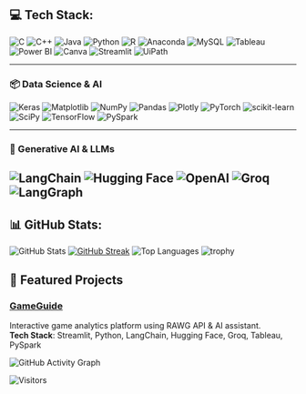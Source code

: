 <!-- Profile README -->

## 💻 Tech Stack:

![C](https://img.shields.io/badge/C-A8B9CC?style=for-the-badge&logo=c&logoColor=black)
![C++](https://img.shields.io/badge/C++-00599C?style=for-the-badge&logo=cplusplus&logoColor=white)
![Java](https://img.shields.io/badge/Java-007396?style=for-the-badge&logo=java&logoColor=white)
![Python](https://img.shields.io/badge/Python-3776AB?style=for-the-badge&logo=python&logoColor=white)
![R](https://img.shields.io/badge/R-276DC3?style=for-the-badge&logo=r&logoColor=white)
![Anaconda](https://img.shields.io/badge/Anaconda-44A833?style=for-the-badge&logo=anaconda&logoColor=white)
![MySQL](https://img.shields.io/badge/MySQL-4479A1?style=for-the-badge&logo=mysql&logoColor=white)
![Tableau](https://img.shields.io/badge/Tableau-E97627?style=for-the-badge&logo=tableau&logoColor=white)
![Power BI](https://img.shields.io/badge/Power%20BI-F2C811?style=for-the-badge&logo=powerbi&logoColor=black)
![Canva](https://img.shields.io/badge/Canva-00C4CC?style=for-the-badge&logo=canva&logoColor=white)
![Streamlit](https://img.shields.io/badge/Streamlit-FF4B4B?style=for-the-badge&logo=streamlit&logoColor=white)
![UiPath](https://img.shields.io/badge/UiPath-FF6F00?style=for-the-badge&logo=uipath&logoColor=white)

---

### 📦 Data Science & AI
![Keras](https://img.shields.io/badge/Keras-D00000?style=for-the-badge&logo=keras&logoColor=white)
![Matplotlib](https://img.shields.io/badge/Matplotlib-11557C?style=for-the-badge)
![NumPy](https://img.shields.io/badge/NumPy-013243?style=for-the-badge&logo=numpy&logoColor=white)
![Pandas](https://img.shields.io/badge/Pandas-150458?style=for-the-badge&logo=pandas&logoColor=white)
![Plotly](https://img.shields.io/badge/Plotly-3F4F75?style=for-the-badge&logo=plotly&logoColor=white)
![PyTorch](https://img.shields.io/badge/PyTorch-EE4C2C?style=for-the-badge&logo=pytorch&logoColor=white)
![scikit-learn](https://img.shields.io/badge/scikit--learn-F7931E?style=for-the-badge&logo=scikit-learn&logoColor=white)
![SciPy](https://img.shields.io/badge/SciPy-8CAAE6?style=for-the-badge&logo=scipy&logoColor=white)
![TensorFlow](https://img.shields.io/badge/TensorFlow-FF6F00?style=for-the-badge&logo=tensorflow&logoColor=white)
![PySpark](https://img.shields.io/badge/PySpark-E25A1C?style=for-the-badge&logo=apachespark&logoColor=white)

---

### 🤖 Generative AI & LLMs
![LangChain](https://img.shields.io/badge/LangChain-1B1F23?style=for-the-badge&logo=chainlink&logoColor=white)
![Hugging Face](https://img.shields.io/badge/Hugging%20Face-FFB000?style=for-the-badge&logo=huggingface&logoColor=white)
![OpenAI](https://img.shields.io/badge/OpenAI-412991?style=for-the-badge&logo=openai&logoColor=white)
![Groq](https://img.shields.io/badge/Groq-FF4B00?style=for-the-badge&logo=groq&logoColor=white)
![LangGraph](https://img.shields.io/badge/LangGraph-0B0B45?style=for-the-badge&logo=graphql&logoColor=white)
---

## 📊 GitHub Stats:

![GitHub Stats](https://github-readme-stats.vercel.app/api?username=lalitaditya16&show_icons=true&theme=dark)
[![GitHub Streak](https://streak-stats.demolab.com?user=lalitaditya16&theme=dark&hide_border=true)](https://git.io/streak-stats)
![Top Languages](https://github-readme-stats.vercel.app/api/top-langs/?username=lalitaditya16&layout=compact&theme=dark)
![trophy](https://github-profile-trophy.vercel.app/?username=lalitaditya16&theme=onedark)


## 🚀 Featured Projects

### [GameGuide](https://gameguide.streamlit.app)
Interactive game analytics platform using RAWG API & AI assistant.  
**Tech Stack**: Streamlit, Python, LangChain, Hugging Face, Groq, Tableau, PySpark  


![GitHub Activity Graph](https://github-readme-activity-graph.vercel.app/graph?username=lalitaditya16&theme=github)


![Visitors](https://visitor-badge.laobi.icu/badge?page_id=lalitaditya16.lalitaditya16)

